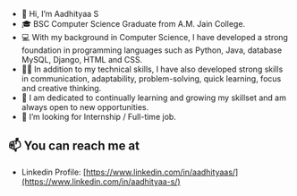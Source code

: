 - 👋 Hi, I’m Aadhityaa S
- 🎓 BSC Computer Science Graduate from A.M. Jain College.
- 💻 With my background in Computer Science, I have developed a strong foundation in programming languages such as Python, Java, database MySQL, Django, HTML and CSS.
- 🤹🏻 In addition to my technical skills, I have also developed strong skills in communication, adaptability, problem-solving, quick learning, focus and creative thinking.
- 🙂 I am dedicated to continually learning and growing my skillset and am always open to new opportunities.
- 🤝 I’m looking for Internship / Full-time job.

## 📫 You can reach me at
- Linkedin Profile: [https://www.linkedin.com/in/aadhityaas/](https://www.linkedin.com/in/aadhityaa-s/)
<!---
Aadhityaa745/Aadhityaa745 is a ✨ special ✨ repository because its `README.md` (this file) appears on your GitHub profile.
You can click the Preview link to take a look at your changes.
--->
